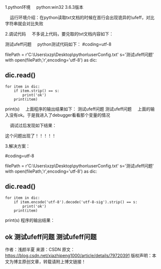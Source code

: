 1.python环境
    python:win32 3.6.3版本

    运行环境介绍：在python读取txt文档的时候在首行会出现诡异的\ufeff，对比字符串就会对比失败

2.调试代码
    不多说上代码，要兑取的txt文档内容如下：    

测试ufeff问题
    python测试代码如下：
#coding=utf-8
 
filePath = r'C:\Users\xzp\Desktop\python\userConfig.txt'
s='测试ufeff问题'
with open(filePath,'r',encoding='utf-8') as dic:
##    dic.read()
    for item in dic:
        if item.strip() == s:
            print('ok')
        print(item)
print(s)
    上面程序的输出结果如下：
测试ufeff问题
测试ufeff问题
    上面的输入没有ok。于是我进入了debugger看看那个变量的情况

    调试过后发现如下结果：



这个问题出现了！！！！！

3.解决方案：

#coding=utf-8
 
filePath = r'C:\Users\xzp\Desktop\python\userConfig.txt'
s='测试ufeff问题'
with open(filePath,'r',encoding='utf-8') as dic:
##    dic.read()
    for item in dic:
        if item.encode('utf-8').decode('utf-8-sig').strip() == s:
            print('ok')
        print(item)
print(s)
程序的输出结果：

ok
﻿测试ufeff问题
测试ufeff问题
--------------------- 
作者：浅颜半夏 
来源：CSDN 
原文：https://blog.csdn.net/xiazhipeng1000/article/details/79720391 
版权声明：本文为博主原创文章，转载请附上博文链接！
